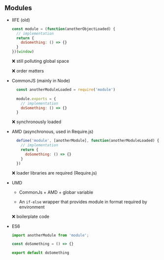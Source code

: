 ## Modules

  - IIFE (old)

    ```js
    const module = (function(anotherObjectLoaded) {
      // implementation
      return {
        doSomething: () => {}
      }
    })(window)
    ```

    ❌ still polluting global space

    ❌ order matters

  - CommonJS (mainly in Node)

    ```js
      const anotherModuleLoaded = require('module')
      
      module.exports = {
        // implementation
        doSomething: () => {}
      }
      ```
      ❌ synchronously loaded

  - AMD (asynchronous, used in Require.js)

    ```js
      define('module', [anotherModule], function(anotherModuleLoaded) {
        // implementation
        return {
          doSomething: () => {}
        }
      })
      ```

      ❌ loader libraries are required (Require.js)

  - UMD

    - CommonJs + AMD + globar variable

    - An `if-else` wrapper that provides module in format required by environment

    ❌ boilerplate code

  - ES6

      ```js
      import anotherModule from 'module';

      const doSomething = () => {}

      export default doSomething
      ```  
